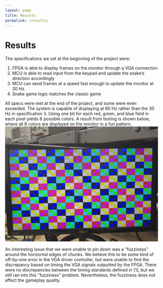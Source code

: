 ```yaml
---
layout: page
title: Results
permalink: /results/
---
```


# Results
The specifications we set at the beginning of the project were:
1. FPGA is able to display frames on the monitor through a VGA connection
2. MCU is able to read input from the keypad and update the snake’s direction accordingly
3. MCU can send frames at a speed fast enough to update the monitor at 30 Hz.
4. Snake game logic matches the classic game

All specs were met at the end of the project, and some were even exceeded. The system is capable of displaying at 60 Hz rather than the 30 Hz in specification 3. Using one bit for each red, green, and blue field in each pixel yields 8 possible colors. A result from testing is shown below, where all 8 colors are displayed on the monitor in a fun pattern.
![VGA Color Test](./assets/img/testing_display.jpg)

An interesting issue that we were unable to pin down was a "fuzziness" around the horizontal edges of chunks. We believe this to be some kind of off-by-one error in the VGA driver controller, but were unable to find the discrepancy based on timing the VGA signals outputted by the FPGA. There were no discrepancies between the timing standards defined in [1], but we still ran into this "fuzziness" problem. Nevertheless, the fuzziness does not affect the gameplay quality. 

